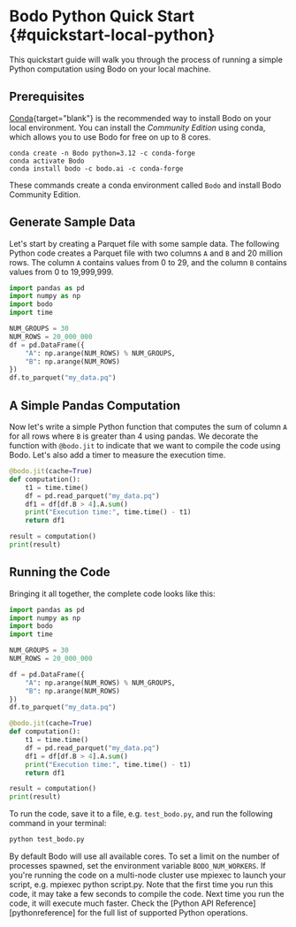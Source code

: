 # Bodo Python Quick Start {#quickstart-local-python}

This quickstart guide will walk you through the process of running a simple Python computation using Bodo on your local machine.

## Prerequisites

[Conda](https://docs.conda.io){target="blank"} is the recommended way to install Bodo on your local environment. You can install the _Community Edition_ using conda, which allows you to use Bodo for free on up to 8 cores. 


```console 
conda create -n Bodo python=3.12 -c conda-forge
conda activate Bodo
conda install bodo -c bodo.ai -c conda-forge
```

These commands create a conda environment called `Bodo` and install Bodo Community Edition.


## Generate Sample Data

Let's start by creating a Parquet file with some sample data. The following Python code creates a Parquet file with two columns `A` and `B` and 20 million rows. The column `A` contains values from 0 to 29, and the column `B` contains values from 0 to 19,999,999.

```python
import pandas as pd
import numpy as np
import bodo
import time

NUM_GROUPS = 30
NUM_ROWS = 20_000_000
df = pd.DataFrame({
    "A": np.arange(NUM_ROWS) % NUM_GROUPS,
    "B": np.arange(NUM_ROWS)
})
df.to_parquet("my_data.pq")
```

## A Simple Pandas Computation

Now let's write a simple Python function that computes the sum of column `A` for all rows where `B` is greater than 4 using pandas. We decorate the function with `@bodo.jit` to indicate that we want to compile the code using Bodo. Let's also add a timer to measure the execution time.


```python
@bodo.jit(cache=True)
def computation():
    t1 = time.time()
    df = pd.read_parquet("my_data.pq")
    df1 = df[df.B > 4].A.sum()
    print("Execution time:", time.time() - t1)
    return df1

result = computation()
print(result)
```

## Running the Code

Bringing it all together, the complete code looks like this:

```python
import pandas as pd
import numpy as np
import bodo
import time

NUM_GROUPS = 30
NUM_ROWS = 20_000_000

df = pd.DataFrame({
    "A": np.arange(NUM_ROWS) % NUM_GROUPS,
    "B": np.arange(NUM_ROWS)
})
df.to_parquet("my_data.pq")

@bodo.jit(cache=True)
def computation():
    t1 = time.time()
    df = pd.read_parquet("my_data.pq")
    df1 = df[df.B > 4].A.sum()
    print("Execution time:", time.time() - t1)
    return df1

result = computation()
print(result)
```

To run the code, save it to a file, e.g. `test_bodo.py`, and run the following command in your terminal:

```bash
python test_bodo.py
```

By default Bodo will use all available cores. To set a limit on the number of processes spawned, set the environment variable `BODO_NUM_WORKERS`.
If you're running the code on a multi-node cluster use mpiexec to launch your script, e.g. mpiexec python script.py.
Note that the first time you run this code, it may take a few seconds to compile the code.
Next time you run the code, it will execute much faster. Check the [Python API Reference][pythonreference] for the full list of supported Python operations.
